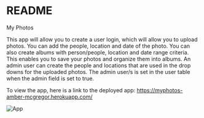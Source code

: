 # README

My Photos
 
This app will allow you to create a user login, which will allow you to upload photos.  You can add the people, location and date of the photo.  You can also create albums with person/people, location and date range criteria.  This enables you to save your photos and organize them into albums.  An admin user can create the people and locations that are used in the drop downs for the uploaded photos.  The admin user/s is set in the user table when the admin field is set to true.

To view the app, here is a link to the deployed app:  https://myphotos-amber-mcgregor.herokuapp.com/

![App](/images/myphotos.PNG)
